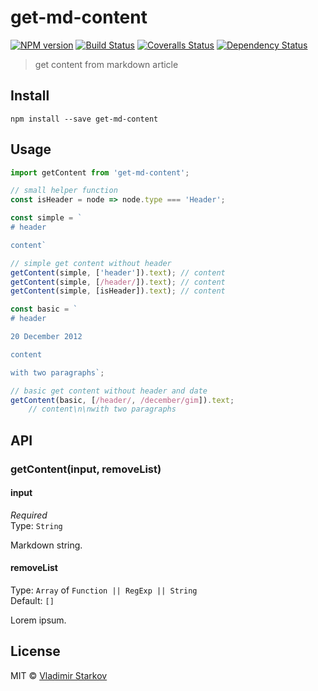 # get-md-content

[![NPM version][npm-image]][npm-url]
[![Build Status][travis-image]][travis-url]
[![Coveralls Status][coveralls-image]][coveralls-url]
[![Dependency Status][depstat-image]][depstat-url]

> get content from markdown article

## Install

    npm install --save get-md-content

## Usage

```js
import getContent from 'get-md-content';

// small helper function
const isHeader = node => node.type === 'Header';

const simple = `
# header

content`

// simple get content without header
getContent(simple, ['header']).text); // content
getContent(simple, [/header/]).text); // content
getContent(simple, [isHeader]).text); // content

const basic = `
# header

20 December 2012

content

with two paragraphs`;

// basic get content without header and date
getContent(basic, [/header/, /december/gim]).text;
    // content\n\nwith two paragraphs
```

## API

### getContent(input, removeList)

#### input

*Required*  
Type: `String`

Markdown string.

#### removeList

Type: `Array` of `Function || RegExp || String`  
Default: `[]`

Lorem ipsum.

## License

MIT © [Vladimir Starkov](https://iamstarkov.com)

[npm-url]: https://npmjs.org/package/get-md-content
[npm-image]: https://img.shields.io/npm/v/get-md-content.svg?style=flat-square

[travis-url]: https://travis-ci.org/iamstarkov/get-md-content
[travis-image]: https://img.shields.io/travis/iamstarkov/get-md-content.svg?style=flat-square

[coveralls-url]: https://coveralls.io/r/iamstarkov/get-md-content
[coveralls-image]: https://img.shields.io/coveralls/iamstarkov/get-md-content.svg?style=flat-square

[depstat-url]: https://david-dm.org/iamstarkov/get-md-content
[depstat-image]: https://david-dm.org/iamstarkov/get-md-content.svg?style=flat-square

